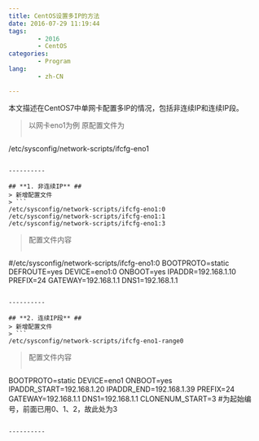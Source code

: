 ```yaml
---
title: CentOS设置多IP的方法
date: 2016-07-29 11:19:44
tags:
        - 2016
        - CentOS
categories:
        - Program
lang:
        - zh-CN

---
```

本文描述在CentOS7中单网卡配置多IP的情况，包括非连续IP和连续IP段。

<!-- more -->
> 以网卡eno1为例
> 原配置文件为
> ```
/etc/sysconfig/network-scripts/ifcfg-eno1
```

----------

## **1. 非连续IP** ##
> 新增配置文件
> ```
/etc/sysconfig/network-scripts/ifcfg-eno1:0
/etc/sysconfig/network-scripts/ifcfg-eno1:1
/etc/sysconfig/network-scripts/ifcfg-eno1:3
```
> 配置文件内容
> 
> ```
#/etc/sysconfig/network-scripts/ifcfg-eno1:0
BOOTPROTO=static
DEFROUTE=yes
DEVICE=eno1:0
ONBOOT=yes
IPADDR=192.168.1.10
PREFIX=24
GATEWAY=192.168.1.1
DNS1=192.168.1.1
```

----------

## **2. 连续IP段** ##
> 新增配置文件
> ```
/etc/sysconfig/network-scripts/ifcfg-eno1-range0
```
> 配置文件内容
> ```
BOOTPROTO=static
DEVICE=eno1
ONBOOT=yes
IPADDR_START=192.168.1.20
IPADDR_END=192.168.1.39
PREFIX=24
GATEWAY=192.168.1.1
DNS1=192.168.1.1
CLONENUM_START=3    #为起始编号，前面已用0、1、2，故此处为3
```

----------
